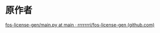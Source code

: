# 原作者

[fos-license-gen/main.py at main · rrrrrrri/fos-license-gen (github.com)](https://github.com/rrrrrrri/fos-license-gen/blob/main/main.py)
